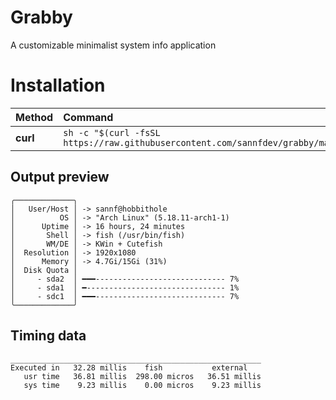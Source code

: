 # Grabby
A customizable minimalist system info application

# Installation
| Method    | Command                                                                                           |
| :-------- | :------------------------------------------------------------------------------------------------ |
| **curl**  | `sh -c "$(curl -fsSL https://raw.githubusercontent.com/sannfdev/grabby/main/install.sh)"`|


## Output preview
```
╭─────────────╮
│   User/Host │ -> sannf@hobbithole                                                                             
│          OS │ -> "Arch Linux" (5.18.11-arch1-1)                                                               
│      Uptime │ -> 16 hours, 24 minutes                                                                         
│       Shell │ -> fish (/usr/bin/fish)                                                                         
│       WM/DE │ -> KWin + Cutefish                                                                              
│  Resolution │ -> 1920x1080                                                                                    
│      Memory │ -> 4.7Gi/15Gi (31%)                                                                             
│  Disk Quota │                                                                                                 
│     - sda2  │ ━━━----------------------------- 7%                                                             
│     - sda1  │ ━------------------------------- 1%                                                             
│     - sdc1  │ ━━━----------------------------- 7%                                                             
╰─────────────╯
```

## Timing data
```
________________________________________________________                                                        
Executed in   32.28 millis    fish           external                                                           
   usr time   36.81 millis  298.00 micros   36.51 millis                                                        
   sys time    9.23 millis    0.00 micros    9.23 millis 
```
